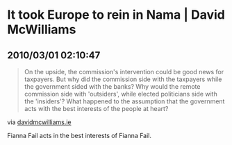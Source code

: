 # It took Europe to rein in Nama | David McWilliams
## 2010/03/01 02:10:47 

<div class="posterous_bookmarklet_entry">
  <blockquote class="posterous_medium_quote">On the upside, the commission's intervention could be good news for taxpayers. But why did the commission side with the taxpayers while the government sided with the banks? Why would the remote commission side with 'outsiders', while elected politicians side with the 'insiders'? What happened to the assumption that the government acts with the best interests of the people at heart?</blockquote>

<div class="posterous_quote_citation">via <a href="http://www.davidmcwilliams.ie/2010/02/28/it-took-europe-to-rein-in-nama">davidmcwilliams.ie</a></div>
<p>Fianna Fail acts in the best interests of Fianna Fail.</p></div>

